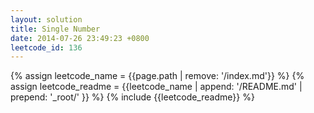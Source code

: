 ```yaml
---
layout: solution
title: Single Number
date: 2014-07-26 23:49:23 +0800
leetcode_id: 136
---
```

{% assign leetcode_name = {{page.path | remove: '/index.md'}}  %}
{% assign leetcode_readme = {{leetcode_name | append: '/README.md' | prepend: '_root/' }}  %}
{% include {{leetcode_readme}} %}
